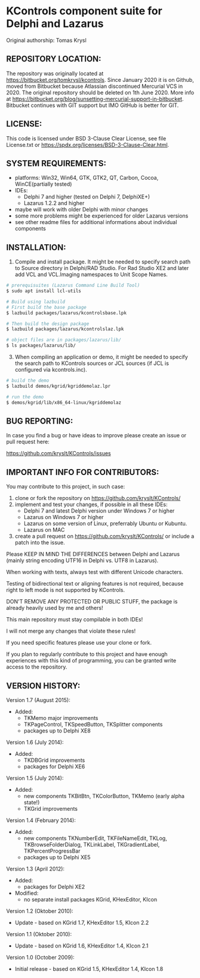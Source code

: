 # KControls component suite for Delphi and Lazarus

Original authorship: Tomas Krysl

## REPOSITORY LOCATION:
The repository was originally located at https://bitbucket.org/tomkrysl/kcontrols. 
Since January 2020 it is on Github, moved from Bitbucket because Atlassian discontinued Mercurial VCS in 2020.
The original repository should be deleted on 1th June 2020.
More info at https://bitbucket.org/blog/sunsetting-mercurial-support-in-bitbucket.
Bitbucket continues with GIT support but IMO GitHub is better for GIT.

## LICENSE:
This code is licensed under BSD 3-Clause Clear License, see file License.txt or https://spdx.org/licenses/BSD-3-Clause-Clear.html.

## SYSTEM REQUIREMENTS:
- platforms: Win32, Win64, GTK, GTK2, QT, Carbon, Cocoa, WinCE(partially tested)
- IDEs: 
  - Delphi 7 and higher (tested on Delphi 7, DelphiXE+) 
  - Lazarus 1.2.2 and higher
- maybe will work with older Delphi with minor changes
- some more problems might be experienced for older Lazarus versions
- see other readme files for additional informations about individual components

## INSTALLATION:
1. Compile and install package. It might be needed to specify search path to Source directory in Delphi/RAD Studio.
   For Rad Studio XE2 and later add VCL and VCL.Imaging namespaces to Unit Scope Names.
```sh
# prerequisuites (Lazarus Command Line Build Tool)
$ sudo apt install lcl-utils

# Build using lazbuild 
# First build the base package
$ lazbuild packages/lazarus/kcontrolsbase.lpk

# Then build the design package
$ lazbuild packages/lazarus/kcontrolslaz.lpk

# object files are in packages/lazarus/lib/
$ ls packages/lazarus/lib/
```

3. When compiling an application or demo, it might be needed to specify the search path to KControls sources 
   or JCL sources (if JCL is configured via kcontrols.inc).

```sh
# build the demo
$ lazbuild demos/kgrid/kgriddemolaz.lpr

# run the demo
$ demos/kgrid/lib/x86_64-linux/kgriddemolaz
```

## BUG REPORTING:
In case you find a bug or have ideas to improve please create an issue or pull request here:

https://github.com/kryslt/KControls/issues

## IMPORTANT INFO FOR CONTRIBUTORS:
You may contribute to this project, in such case:
1. clone or fork the repository on https://github.com/kryslt/KControls/
2. implement and test your changes, if possible in all these IDEs:
   - Delphi 7 and latest Delphi version under Windows 7 or higher
   - Lazarus on Windows 7 or higher
   - Lazarus on some version of Linux, preferrably Ubuntu or Kubuntu.
   - Lazarus on MAC
3. create a pull request on https://github.com/kryslt/KControls/ or include a patch into the issue.

Please KEEP IN MIND THE DIFFERENCES between Delphi and Lazarus (mainly string encoding UTF16 in Delphi vs. UTF8 in Lazarus).

When working with texts, always test with different Unicode characters.

Testing of bidirectional text or aligning features is not required, because right to left mode is not supported by KControls.  

DON'T REMOVE ANY PROTECTED OR PUBLIC STUFF, the package is already heavily used by me and others!

This main repository must stay compilable in both IDEs!

I will not merge any changes that violate these rules!

If you need specific features please use your clone or fork.

If you plan to regularly contribute to this project and have enough experiences with this kind of programming, you can be granted write access to the repository.

## VERSION HISTORY:
Version 1.7 (August 2015):
- Added:
  - TKMemo major improvements 
  - TKPageControl, TKSpeedButton, TKSplitter components    
  - packages up to Delphi XE8
  
Version 1.6 (July 2014):
- Added:
  - TKDBGrid improvements
  - packages for Delphi XE6

Version 1.5 (July 2014):
- Added:
  - new components TKBitBtn, TKColorButton, TKMemo (early alpha state!)
  - TKGrid improvements

Version 1.4 (February 2014): 
- Added:
  - new components TKNumberEdit, TKFileNameEdit, TKLog, TKBrowseFolderDialog, TKLinkLabel, TKGradientLabel, TKPercentProgressBar
  - packages up to Delphi XE5

Version 1.3 (April 2012): 
- Added:
  - packages for Delphi XE2
- Modified:
  - no separate install packages KGrid, KHexEditor, KIcon

Version 1.2 (Oktober 2010): 
- Update - based on KGrid 1.7, KHexEditor 1.5, KIcon 2.2

Version 1.1 (Oktober 2010): 
- Update - based on KGrid 1.6, KHexEditor 1.4, KIcon 2.1

Version 1.0 (October 2009): 
- Initial release - based on KGrid 1.5, KHexEditor 1.4, KIcon 1.8
